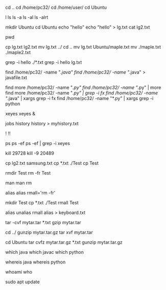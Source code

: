 
cd ..
cd /home/pc32/
cd /home/user/
cd Ubuntu

l
ls
ls -a
ls -al
ls -alrt

mkdir Ubuntu
cd Ubuntu
echo "hello"
echo "hello" > lg.txt
cat lg2.txt

pwd

cp lg.txt lg2.txt
mv lg.txt ../
cd ..
mv lg.txt Ubuntu/maple.txt
mv ./maple.txt ./maple2.txt

grep -i hello ./*.txt
grep -i hello lg.txt

find /home/pc32/ -name "*.java"
find /home/pc32/ -name "*.java" > javafile.txt

find more /home/pc32/ -name "*.py"
find /home/pc32/ -name "*.py" | more
find more /home/pc32/ -name "*.py" | grep -i fx
find /home/pc32/ -name "*.java" | xargs grep -i fx
find /home/pc32/ -name "*.py" | xargs grep -i python

xeyes
xeyes &

jobs
history
history > myhistory.txt

!
!!

ps
ps -ef
ps -ef | grep -i xeyes

kill 29728
kill -9 20489

cp lg2.txt samsung.txt
cp *.txt ./Test
cp Test

rmdir Test
rm -fr Test

man
man rm

alias
alias rmall='rm -fr'

mkdir Test
cp *.txt ./Test
rmall Test

alias
unalias rmall
alias > keyboard.txt

tar -cvf mytar.tar *.txt
gzip mytar.tar

cd ../
gunzip mytar.tar.gz
tar xvf mytar.tar

cd Ubuntu
tar cvfz mytar.tar.gz *.txt
gunzip mytar.tar.gz

which java
which javac
which python

whereis java
whereis python

whoami
who

sudo apt update
